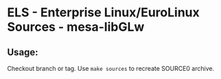 # ELS - Enterprise Linux/EuroLinux Sources - mesa-libGLw
 
## Usage:
  Checkout branch or tag. Use `make sources` to recreate  SOURCE0 archive.
